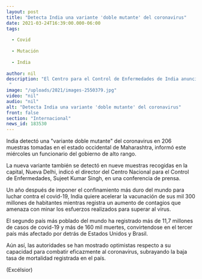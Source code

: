 ```yaml
---
layout: post
title: "Detecta India una variante 'doble mutante' del coronavirus"
date: 2021-03-24T16:39:00.000-06:00
tags:
  
  - Covid
  
  - Mutación
  
  - India
  
author: nil
description: "El Centro para el Control de Enfermedades de India anuncia el hallazgo de una 'variante doble mutante' del coronavirus en el estado de Maharashtra y en la capital, Nueva Delhi "
image: "/uploads/2021/images-2550379.jpg"
video: "nil"
audio: "nil"
alt: "Detecta India una variante 'doble mutante' del coronavirus"
front: false
section: "Internacional"
news_id: 183530
---
```


India detectó una "variante doble mutante" del coronavirus en 206 muestras tomadas en el estado occidental de Maharashtra, informó este miércoles un funcionario del gobierno de alto rango.

La nueva variante también se detectó en nueve muestras recogidas en la capital, Nueva Delhi, indicó el director del Centro Nacional para el Control de Enfermedades, Sujeet Kumar Singh, en una conferencia de prensa.

Un año después de imponer el confinamiento más duro del mundo para luchar contra el covid-19, India quiere acelerar la vacunación de sus mil 300 millones de habitantes mientras registra un aumento de contagios que amenaza con minar los esfuerzos realizados para superar al virus.

El segundo país más poblado del mundo ha registrado más de 11,7 millones de casos de covid-19 y más de 160 mil muertes, convirtendose en el tercer país más afectado por detrás de Estados Unidos y Brasil.

Aún así, las autoridades se han mostrado optimistas respecto a su capacidad para combatir eficazmente al coronavirus, subrayando la baja tasa de mortalidad registrada en el país.

(Excélsior)